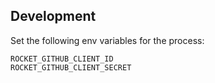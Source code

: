 ## Development
Set the following env variables for the process:

```
ROCKET_GITHUB_CLIENT_ID
ROCKET_GITHUB_CLIENT_SECRET
```
